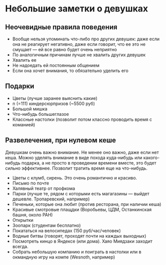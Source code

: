 # Небольшие заметки о девушках

## Неочевидные правила поведения
 
 * Вообще нельзя упоминать что-либо про других девушек: даже если она не реагирует негативно, даже если говорит, что ее это не смущает — ей все равно будет очень неприятно
 * По аналогичным причинам лучше не хвалить других девушек
 * Хвалить ее
 * Не надоедать ей постоянным общением
 * Если она хочет внимания, то обязательно уделить его

## Подарки

 * Цветы (лучше заранее выяснить какие)
 * n (=111) киндерсюрпризов (~5500 руб)
 * Большой мишка
 * Что-нибудь большеглазое
 * Классные настолки (позволит потом классно проводить время с команией)

## Развелечения, при нулевом кеше
Девушкам очень важно внимание. Не менее оно важно, даже если нет кеша. Можно уделять внимание в виде похода куда-нибудь или какого-нибудь подарка, а не просто в проведении времени вместе, это будет сильно эффективнее. Позволит тратить время еще на что-нибудь.

 * Цветы с клумб, сирень. Это очень романтично и красиво.
 * Письмо по почте
 * Халявный театр от профкома
 * Парки (лучше те, рядом с которыми есть магагазины — выйдет дешевле. Тропаревский, например)
 * Печеньки, которые она любит (против ресторана, при наличии кеша)
 * Красивые смотровые плащдки (Воробьевы, ЦДМ, Останкинская башня, около РАН)
 * Открытки
 * Зоопарк (студентам бесплатно)
 * Покататься на велосипедах (150 руб/час/человек)
 * Водные битвы (говорят, проходят почти на каждых выходных)
 * Посмотреть кинцо в Яндексе (или дома). Хаяо Миядзаки заходит всегда.
 * Собрать небольшую компанию и поиграть в настолки или в окмандную игру на компе (Wesnoth, например)
